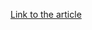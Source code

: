 [Link to the article](https://blog.trendmicro.com/trendlabs-security-intelligence/ios-url-scheme-susceptible-to-hijacking/)

